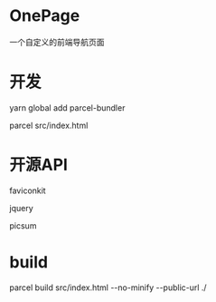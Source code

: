 # OnePage

一个自定义的前端导航页面


# 开发

yarn global add parcel-bundler

parcel src/index.html

# 开源API

faviconkit

jquery

picsum

# build

parcel build src/index.html --no-minify --public-url ./
